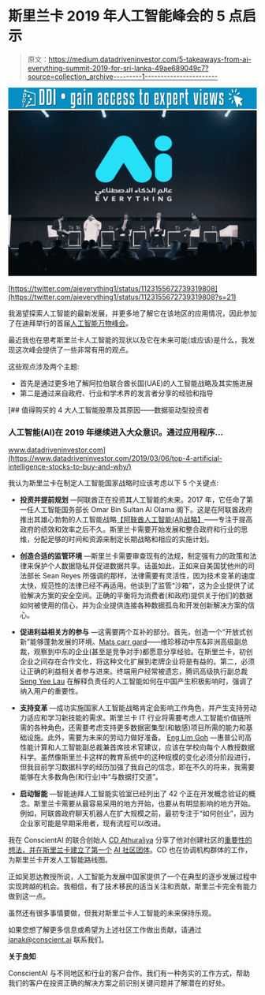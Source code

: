 # 斯里兰卡 2019 年人工智能峰会的 5 点启示

> 原文：<https://medium.datadriveninvestor.com/5-takeaways-from-ai-everything-summit-2019-for-sri-lanka-49ae689049c7?source=collection_archive---------1----------------------->

[![](img/dcd5d55bd6446096f21ef86e4de8f8b2.png)](http://www.track.datadriveninvestor.com/1B9E)![](img/380a89612f9d3ed44f75e6f363651bdc.png)

[https://twitter.com/aieverything1/status/1123155672739319808](https://twitter.com/aieverything1/status/1123155672739319808?s=21)

我渴望探索人工智能的最新发展，并更多地了解它在该地区的应用情况，因此参加了在迪拜举行的首届[人工智能万物峰会](https://ai-everything.com/)。

最近我也在思考斯里兰卡人工智能的现状以及它在未来可能(或应该)是什么，我发现这次峰会提供了一些非常有用的观点。

这些观点涉及两个主题:

*   首先是通过更多地了解阿拉伯联合酋长国(UAE)的人工智能战略及其实施进展
*   第二是通过来自政府、行业和学术界的发言者分享的经验和指导

[](https://www.datadriveninvestor.com/2019/03/06/top-4-artificial-intelligence-stocks-to-buy-and-why/) [## 值得购买的 4 大人工智能股票及其原因——数据驱动型投资者

### 人工智能(AI)在 2019 年继续进入大众意识。通过应用程序…

www.datadriveninvestor.com](https://www.datadriveninvestor.com/2019/03/06/top-4-artificial-intelligence-stocks-to-buy-and-why/) 

我认为斯里兰卡在制定人工智能国家战略时应该考虑以下 5 个关键点:

*   **投资并提前规划** —阿联酋正在投资其人工智能的未来。2017 年，它任命了第一任人工智能国务部长 Omar Bin Sultan Al Olama 阁下。这是在阿联酋政府推出其雄心勃勃的人工智能战略[【阿联酋人工智能(AI)战略】](http://www.uaeai.ae/en/)——专注于提高政府的绩效和效率之后不久。斯里兰卡需要开始发展和整合政府和行业的思维，分配足够的时间和资源来制定长期战略和相应的实施计划。
*   **创造合适的监管环境** —斯里兰卡需要审查现有的法规，制定强有力的政策和法律来保护个人数据隐私并促进数据共享。话虽如此，正如来自美国犹他州的司法部长 Sean Reyes 所强调的那样，法律需要有灵活性，因为技术变革的速度太快，规范性的法律已经不再适用。他谈到了监管“沙箱”，这为企业提供了试验解决方案的安全空间。正确的平衡将为消费者(和政府)提供关于他们的数据如何被使用的信心，并为企业提供连接各种数据孤岛和开发创新解决方案的信心。
*   **促进利益相关方的参与** —这需要两个互补的部分。首先，创造一个“开放式创新”能够蓬勃发展的环境。[Mats carr gard](https://www.linkedin.com/in/matscarrgard/)——维珍移动中东&非洲高级副总裁，观察到中东的企业(甚至是竞争对手)都愿意分享经验。在斯里兰卡，初创企业之间存在合作文化，将这种文化扩展到老牌企业将是有益的。第二，必须让正确的利益相关者参与进来。终端用户经常被遗忘，腾讯高级执行副总裁 [Seng Yee Lau](https://twitter.com/sengyeelau?lang=en-gb) 在解释负责任的人工智能如何在中国产生积极影响时，强调了纳入用户的重要性。

*   **支持变革** —成功实施国家人工智能战略肯定会影响工作角色，并产生支持劳动力适应和学习新技能的需求。斯里兰卡 IT 行业将需要考虑人工智能价值链所需的各种角色，还需要考虑支持更多数据密集型(和敏感)项目所需的能力和基础设施。此外，需要为未来的劳动力做好准备。 [Eng Lim Goh](https://twitter.com/EngLimGoh) —惠普公司高性能计算和人工智能副总裁兼首席技术官建议，应该在学校向每个人教授数据科学。虽然像斯里兰卡这样的教育系统中的这种规模的变化必须分阶段进行，但我目前学习数据科学的经历加强了我自己的信念，即在不久的将来，我需要能够在大多数角色(和行业)中“与数据打交道”。
*   **启动智能** —智能迪拜人工智能实验室已经列出了 42 个正在开发概念验证的概念。斯里兰卡需要从最容易采用的地方开始，也要从有明显影响的地方开始。例如，阿联酋政府聊天机器人在扩大规模之前，最初专注于“如何创业”，因为企业家可能是早期采用者，现有流程可以改进。

我在 ConscientAI 的联合创始人 [CD Athuraliya](https://medium.com/@cdathuraliya) 分享了他对创建社区的[重要性的想法，并在斯里兰卡建立了第一个](http://www.sundayobserver.lk/2019/01/27/business/data-science-ai-shape-job-market-export-revenue) [AI 社区团体](https://www.meetup.com/colombo-machine-intelligence)。CD 也在协调机构群体的工作，为斯里兰卡开发人工智能路线图。

正如吴恩达教授所说，人工智能为发展中国家提供了一个在典型的逐步发展过程中实现跨越的机会。我相信，有了技术移民的适当关注和贡献，斯里兰卡完全有能力做到这一点。

虽然还有很多事情要做，但我对斯里兰卡人工智能的未来保持乐观。

如果您想了解更多信息或希望为上述社区工作做出贡献，请通过 [janak@conscient.ai](mailto:janak@conscient.ai) 联系我们。

**关于良知**

ConscientAI 与不同地区和行业的客户合作。我们有一种务实的工作方式，帮助我们的客户在投资正确的解决方案之前识别关键问题并了解潜在的好处。